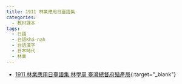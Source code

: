 ```yaml
---
title: 1911 林業應用日臺語集
categories: 
  - 教材課本
tags:
  - 日語
  - 台語Khá-nah
  - 台語漢字
  - 日本時代
  - 林業
---
```


- [1911 林業應用日臺語集 林學周 臺灣總督府殖產局](https://kiek.taigi.info/1911LimgiapEngiongJittaiGichip/){:target="_blank"}
